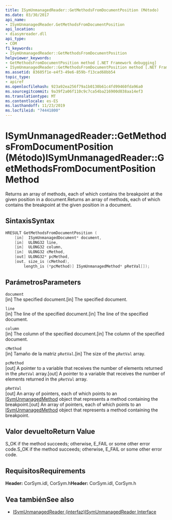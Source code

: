 ```yaml
---
title: ISymUnmanagedReader::GetMethodsFromDocumentPosition (Método)
ms.date: 03/30/2017
api_name:
- ISymUnmanagedReader.GetMethodsFromDocumentPosition
api_location:
- diasymreader.dll
api_type:
- COM
f1_keywords:
- ISymUnmanagedReader::GetMethodsFromDocumentPosition
helpviewer_keywords:
- GetMethodsFromDocumentPosition method [.NET Framework debugging]
- ISymUnmanagedReader::GetMethodsFromDocumentPosition method [.NET Framework debugging]
ms.assetid: 83605f1e-e4f3-49e6-859b-f13cad68bb54
topic_type:
- apiref
ms.openlocfilehash: 923a92ea256f79a1b0130b61c4fd99460fda96a0
ms.sourcegitcommit: 9a39f2a06f110c9c7ca54ba216900d038aa14ef3
ms.translationtype: MT
ms.contentlocale: es-ES
ms.lasthandoff: 11/23/2019
ms.locfileid: "74441800"
---
```

# <a name="isymunmanagedreadergetmethodsfromdocumentposition-method"></a><span data-ttu-id="914f6-102">ISymUnmanagedReader::GetMethodsFromDocumentPosition (Método)</span><span class="sxs-lookup"><span data-stu-id="914f6-102">ISymUnmanagedReader::GetMethodsFromDocumentPosition Method</span></span>
<span data-ttu-id="914f6-103">Returns an array of methods, each of which contains the breakpoint at the given position in a document.</span><span class="sxs-lookup"><span data-stu-id="914f6-103">Returns an array of methods, each of which contains the breakpoint at the given position in a document.</span></span>  
  
## <a name="syntax"></a><span data-ttu-id="914f6-104">Sintaxis</span><span class="sxs-lookup"><span data-stu-id="914f6-104">Syntax</span></span>  
  
```cpp  
HRESULT GetMethodsFromDocumentPosition (  
    [in]  ISymUnmanagedDocument* document,  
    [in]  ULONG32 line,  
    [in]  ULONG32 column,  
    [in]  ULONG32 cMethod,  
    [out] ULONG32* pcMethod,  
    [out, size_is (cMethod),  
        length_is (*pcMethod)] ISymUnmanagedMethod* pRetVal[]);  
```  
  
## <a name="parameters"></a><span data-ttu-id="914f6-105">Parámetros</span><span class="sxs-lookup"><span data-stu-id="914f6-105">Parameters</span></span>  
 `document`  
 <span data-ttu-id="914f6-106">[in] The specified document.</span><span class="sxs-lookup"><span data-stu-id="914f6-106">[in] The specified document.</span></span>  
  
 `line`  
 <span data-ttu-id="914f6-107">[in] The line of the specified document.</span><span class="sxs-lookup"><span data-stu-id="914f6-107">[in] The line of the specified document.</span></span>  
  
 `column`  
 <span data-ttu-id="914f6-108">[in] The column of the specified document.</span><span class="sxs-lookup"><span data-stu-id="914f6-108">[in] The column of the specified document.</span></span>  
  
 `cMethod`  
 <span data-ttu-id="914f6-109">[in] Tamaño de la matriz `pRetVal`.</span><span class="sxs-lookup"><span data-stu-id="914f6-109">[in] The size of the `pRetVal` array.</span></span>  
  
 `pcMethod`  
 <span data-ttu-id="914f6-110">[out] A pointer to a variable that receives the number of elements returned in the `pRetVal` array.</span><span class="sxs-lookup"><span data-stu-id="914f6-110">[out] A pointer to a variable that receives the number of elements returned in the `pRetVal` array.</span></span>  
  
 `pRetVal`  
 <span data-ttu-id="914f6-111">[out] An array of pointers, each of which points to an [ISymUnmanagedMethod](../../../../docs/framework/unmanaged-api/diagnostics/isymunmanagedmethod-interface.md) object that represents a method containing the breakpoint.</span><span class="sxs-lookup"><span data-stu-id="914f6-111">[out] An array of pointers, each of which points to an [ISymUnmanagedMethod](../../../../docs/framework/unmanaged-api/diagnostics/isymunmanagedmethod-interface.md) object that represents a method containing the breakpoint.</span></span>  
  
## <a name="return-value"></a><span data-ttu-id="914f6-112">Valor devuelto</span><span class="sxs-lookup"><span data-stu-id="914f6-112">Return Value</span></span>  
 <span data-ttu-id="914f6-113">S_OK if the method succeeds; otherwise, E_FAIL or some other error code.</span><span class="sxs-lookup"><span data-stu-id="914f6-113">S_OK if the method succeeds; otherwise, E_FAIL or some other error code.</span></span>  
  
## <a name="requirements"></a><span data-ttu-id="914f6-114">Requisitos</span><span class="sxs-lookup"><span data-stu-id="914f6-114">Requirements</span></span>  
 <span data-ttu-id="914f6-115">**Header:** CorSym.idl, CorSym.h</span><span class="sxs-lookup"><span data-stu-id="914f6-115">**Header:** CorSym.idl, CorSym.h</span></span>  
  
## <a name="see-also"></a><span data-ttu-id="914f6-116">Vea también</span><span class="sxs-lookup"><span data-stu-id="914f6-116">See also</span></span>

- [<span data-ttu-id="914f6-117">ISymUnmanagedReader (interfaz)</span><span class="sxs-lookup"><span data-stu-id="914f6-117">ISymUnmanagedReader Interface</span></span>](../../../../docs/framework/unmanaged-api/diagnostics/isymunmanagedreader-interface.md)
